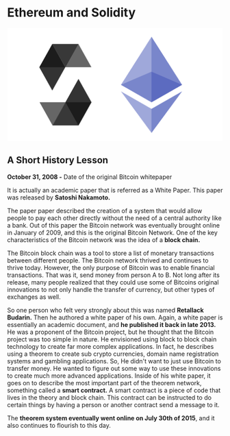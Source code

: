# Ethereum and Solidity
![](../images/solidityXethereum.png)
## A Short History Lesson

**October 31, 2008 -** Date of the original Bitcoin whitepaper

It is actually an academic paper that is referred as a White Paper.
This paper was released by **Satoshi Nakamoto.**

The paper paper described the creation of a system that would allow people to pay each other directly without the need of a central authority like a bank.
Out of this paper the Bitcoin network was eventually brought online in January of 2009, and this is the original Bitcoin Network. One of the key characteristics of the Bitcoin network was the idea of a **block chain.**

The Bitcoin block chain was a tool to store a list of monetary transactions between different people. The Bitcoin network thrived and continues to thrive today. However, the only purpose of Bitcoin was to enable financial transactions. That was it, send money from person A to B. Not long after its release, many people realized that they could use some of Bitcoins original innovations to not only handle the transfer of currency, but other types of exchanges as well.

So one person who felt very strongly about this was named **Retallack Budarin.**
Then he authored a white paper of his own. Again, a white paper is essentially an academic document, and **he published it back in late 2013.**
He was a proponent of the Bitcoin project, but he thought that the Bitcoin project was too simple in nature. He envisioned using block to block chain technology to create far more complex applications. In fact, he describes using a theorem to create sub crypto currencies, domain name registration systems and gambling applications. So, He didn't want to just use Bitcoin to transfer money. He wanted to figure out some way to use these innovations to create much more advanced applications.
Inside of his white paper, it goes on to describe the most important part of the theorem network, something called a **smart contract.**
A smart contract is a piece of code that lives in the theory and block chain. This contract can be instructed to do certain things by having a person or another contract send a message to it.

The **theorem system eventually went online on July 30th of 2015**, and it also continues to flourish to this day.